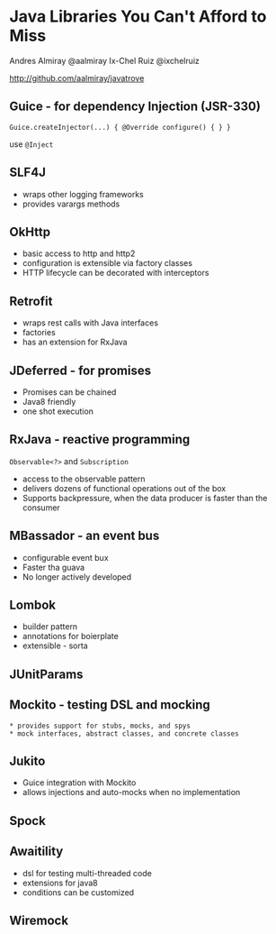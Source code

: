 # Java Libraries You Can't Afford to Miss
Andres Almiray @aalmiray
Ix-Chel Ruiz @ixchelruiz

http://github.com/aalmiray/javatrove

## Guice - for dependency Injection (JSR-330)

`Guice.createInjector(...) { @Override configure() { } }`

use `@Inject`

## SLF4J 

 * wraps other logging frameworks
 * provides varargs methods

## OkHttp
 * basic access to http and http2
 * configuration is extensible via factory classes
 * HTTP lifecycle can be decorated with interceptors

## Retrofit
 * wraps rest calls with Java interfaces
 * factories
 * has an extension for RxJava

## JDeferred - for promises
 * Promises can be chained
 * Java8 friendly
 * one shot execution

## RxJava - reactive programming
`Observable<?>` and `Subscription`

 * access to the observable pattern
 * delivers dozens of functional operations out of the box
 * Supports backpressure, when the data producer is faster than the consumer

## MBassador - an event bus
 * configurable event bux
 * Faster tha guava
 * No longer actively developed

## Lombok
 * builder pattern
 * annotations for boierplate
 * extensible - sorta
  
## JUnitParams
	
## Mockito - testing DSL and mocking
	* provides support for stubs, mocks, and spys
	* mock interfaces, abstract classes, and concrete classes

## Jukito
 * Guice integration with Mockito
 * allows injections and auto-mocks when no implementation

## Spock

## Awaitility
 * dsl for testing multi-threaded code
 * extensions for java8 
 * conditions can be customized
 
## Wiremock
